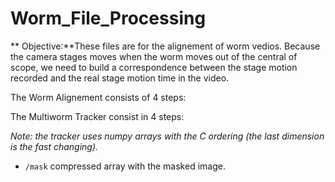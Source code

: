 # Worm_File_Processing 

** Objective:**These files are for the alignement of worm vedios. Because the camera stages moves when the worm moves out of the central of scope, we need to build a correspondence between the stage motion recorded and the real stage motion time in the video.

The Worm Alignement consists of 4 steps:



The Multiworm Tracker consist in 4 steps:

*Note: the tracker uses numpy arrays with the C ordering (the last dimension is the fast changing).*


  - `/mask` compressed array with the masked image.

